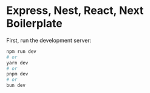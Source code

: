 # Express, Nest, React, Next Boilerplate

First, run the development server:

```bash
npm run dev
# or
yarn dev
# or
pnpm dev
# or
bun dev
```
